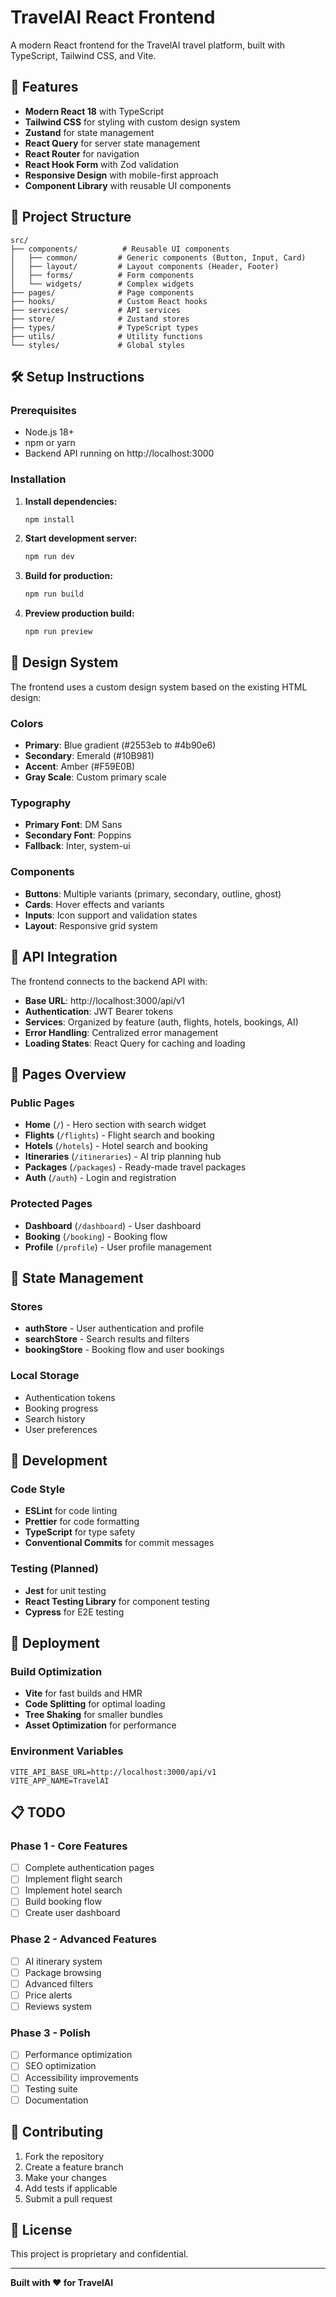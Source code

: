 # TravelAI React Frontend

A modern React frontend for the TravelAI travel platform, built with TypeScript, Tailwind CSS, and Vite.

## 🚀 Features

- **Modern React 18** with TypeScript
- **Tailwind CSS** for styling with custom design system
- **Zustand** for state management
- **React Query** for server state management
- **React Router** for navigation
- **React Hook Form** with Zod validation
- **Responsive Design** with mobile-first approach
- **Component Library** with reusable UI components

## 📁 Project Structure

```
src/
├── components/          # Reusable UI components
│   ├── common/         # Generic components (Button, Input, Card)
│   ├── layout/         # Layout components (Header, Footer)
│   ├── forms/          # Form components
│   └── widgets/        # Complex widgets
├── pages/              # Page components
├── hooks/              # Custom React hooks
├── services/           # API services
├── store/              # Zustand stores
├── types/              # TypeScript types
├── utils/              # Utility functions
└── styles/             # Global styles
```

## 🛠️ Setup Instructions

### Prerequisites

- Node.js 18+ 
- npm or yarn
- Backend API running on http://localhost:3000

### Installation

1. **Install dependencies:**
   ```bash
   npm install
   ```

2. **Start development server:**
   ```bash
   npm run dev
   ```

3. **Build for production:**
   ```bash
   npm run build
   ```

4. **Preview production build:**
   ```bash
   npm run preview
   ```

## 🎨 Design System

The frontend uses a custom design system based on the existing HTML design:

### Colors
- **Primary**: Blue gradient (#2553eb to #4b90e6)
- **Secondary**: Emerald (#10B981)
- **Accent**: Amber (#F59E0B)
- **Gray Scale**: Custom primary scale

### Typography
- **Primary Font**: DM Sans
- **Secondary Font**: Poppins
- **Fallback**: Inter, system-ui

### Components
- **Buttons**: Multiple variants (primary, secondary, outline, ghost)
- **Cards**: Hover effects and variants
- **Inputs**: Icon support and validation states
- **Layout**: Responsive grid system

## 🔌 API Integration

The frontend connects to the backend API with:

- **Base URL**: http://localhost:3000/api/v1
- **Authentication**: JWT Bearer tokens
- **Services**: Organized by feature (auth, flights, hotels, bookings, AI)
- **Error Handling**: Centralized error management
- **Loading States**: React Query for caching and loading

## 📱 Pages Overview

### Public Pages
- **Home** (`/`) - Hero section with search widget
- **Flights** (`/flights`) - Flight search and booking
- **Hotels** (`/hotels`) - Hotel search and booking  
- **Itineraries** (`/itineraries`) - AI trip planning hub
- **Packages** (`/packages`) - Ready-made travel packages
- **Auth** (`/auth`) - Login and registration

### Protected Pages
- **Dashboard** (`/dashboard`) - User dashboard
- **Booking** (`/booking`) - Booking flow
- **Profile** (`/profile`) - User profile management

## 🏪 State Management

### Stores
- **authStore** - User authentication and profile
- **searchStore** - Search results and filters
- **bookingStore** - Booking flow and user bookings

### Local Storage
- Authentication tokens
- Booking progress
- Search history
- User preferences

## 🧪 Development

### Code Style
- **ESLint** for code linting
- **Prettier** for code formatting
- **TypeScript** for type safety
- **Conventional Commits** for commit messages

### Testing (Planned)
- **Jest** for unit testing
- **React Testing Library** for component testing
- **Cypress** for E2E testing

## 🚀 Deployment

### Build Optimization
- **Vite** for fast builds and HMR
- **Code Splitting** for optimal loading
- **Tree Shaking** for smaller bundles
- **Asset Optimization** for performance

### Environment Variables
```env
VITE_API_BASE_URL=http://localhost:3000/api/v1
VITE_APP_NAME=TravelAI
```

## 📋 TODO

### Phase 1 - Core Features
- [ ] Complete authentication pages
- [ ] Implement flight search
- [ ] Implement hotel search
- [ ] Build booking flow
- [ ] Create user dashboard

### Phase 2 - Advanced Features  
- [ ] AI itinerary system
- [ ] Package browsing
- [ ] Advanced filters
- [ ] Price alerts
- [ ] Reviews system

### Phase 3 - Polish
- [ ] Performance optimization
- [ ] SEO optimization
- [ ] Accessibility improvements
- [ ] Testing suite
- [ ] Documentation

## 🤝 Contributing

1. Fork the repository
2. Create a feature branch
3. Make your changes
4. Add tests if applicable
5. Submit a pull request

## 📄 License

This project is proprietary and confidential.

---

**Built with ❤️ for TravelAI**